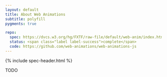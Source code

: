 ```yaml
---
layout: default
title: About Web Animations
subtitle: polyfill
pygments: true

repo:
  spec: https://dvcs.w3.org/hg/FXTF/raw-file/default/web-anim/index.html
  status: <span class="label label-success">complete</span>
  code: https://github.com/web-animations/web-animations-js
---
```


{% include spec-header.html %}

TODO